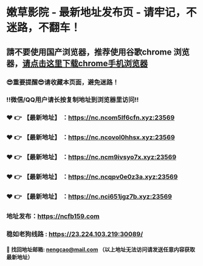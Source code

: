 # 嫩草影院 - 最新地址发布页 - 请牢记，不迷路，不翻车！

## 請不要使用国产浏览器，推荐使用谷歌chrome 浏览器，<a href = "https://www.google.cn/chrome/">请点击这里下载chrome手机浏览器</a>

### :sunglasses:重要提醒:sunglasses:请收藏本页面，避免迷路！
### ‼️微信/QQ用户请长按复制地址到浏览器里访问‼️

### :heart: :point_right: 【最新地址】 ：https://nc.ncom5lf6cfn.xyz:23569
### :heart: :point_right: 【最新地址】 ：https://nc.ncovol0hhsx.xyz:23569
### :heart: :point_right: 【最新地址】 ：https://nc.ncm9ivsyo7x.xyz:23569
### :heart: :point_right: 【最新地址】 ：https://nc.ncqpv0e0z3a.xyz:23569
### :heart: :point_right: 【最新地址】 ：https://nc.nci651jgz7b.xyz:23569

### 地址发布：https://ncfb159.com
### 稳如老狗线路 : https://23.224.103.219:30089/

#### :e-mail: __找回地址邮箱: nengcao@mail.com （以上地址无法访问请发送任意内容获取最新地址）__
